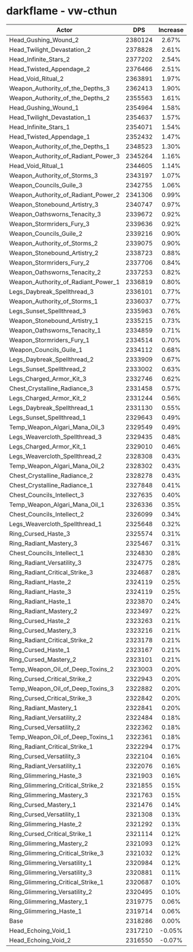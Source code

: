 # darkflame - vw-cthun
| Actor | DPS | Increase |
|---|:---:|:---:|
|Head_Gushing_Wound_2|2380124|2.67%|
|Head_Twilight_Devastation_2|2378828|2.61%|
|Head_Infinite_Stars_2|2377202|2.54%|
|Head_Twisted_Appendage_2|2376466|2.51%|
|Head_Void_Ritual_2|2363891|1.97%|
|Weapon_Authority_of_the_Depths_3|2362413|1.90%|
|Weapon_Authority_of_the_Depths_2|2355563|1.61%|
|Head_Gushing_Wound_1|2354964|1.58%|
|Head_Twilight_Devastation_1|2354637|1.57%|
|Head_Infinite_Stars_1|2354071|1.54%|
|Head_Twisted_Appendage_1|2352432|1.47%|
|Weapon_Authority_of_the_Depths_1|2348523|1.30%|
|Weapon_Authority_of_Radiant_Power_3|2345264|1.16%|
|Head_Void_Ritual_1|2344605|1.14%|
|Weapon_Authority_of_Storms_3|2343197|1.07%|
|Weapon_Councils_Guile_3|2342755|1.06%|
|Weapon_Authority_of_Radiant_Power_2|2341306|0.99%|
|Weapon_Stonebound_Artistry_3|2340747|0.97%|
|Weapon_Oathsworns_Tenacity_3|2339672|0.92%|
|Weapon_Stormriders_Fury_3|2339636|0.92%|
|Weapon_Councils_Guile_2|2339216|0.90%|
|Weapon_Authority_of_Storms_2|2339075|0.90%|
|Weapon_Stonebound_Artistry_2|2338723|0.88%|
|Weapon_Stormriders_Fury_2|2337706|0.84%|
|Weapon_Oathsworns_Tenacity_2|2337253|0.82%|
|Weapon_Authority_of_Radiant_Power_1|2336819|0.80%|
|Legs_Daybreak_Spellthread_3|2336101|0.77%|
|Weapon_Authority_of_Storms_1|2336037|0.77%|
|Legs_Sunset_Spellthread_3|2335963|0.76%|
|Weapon_Stonebound_Artistry_1|2335215|0.73%|
|Weapon_Oathsworns_Tenacity_1|2334859|0.71%|
|Weapon_Stormriders_Fury_1|2334514|0.70%|
|Weapon_Councils_Guile_1|2334112|0.68%|
|Legs_Daybreak_Spellthread_2|2333909|0.67%|
|Legs_Sunset_Spellthread_2|2333002|0.63%|
|Legs_Charged_Armor_Kit_3|2332746|0.62%|
|Chest_Crystalline_Radiance_3|2331458|0.57%|
|Legs_Charged_Armor_Kit_2|2331244|0.56%|
|Legs_Daybreak_Spellthread_1|2331130|0.55%|
|Legs_Sunset_Spellthread_1|2329643|0.49%|
|Temp_Weapon_Algari_Mana_Oil_3|2329549|0.49%|
|Legs_Weavercloth_Spellthread_3|2329435|0.48%|
|Legs_Charged_Armor_Kit_1|2329010|0.46%|
|Legs_Weavercloth_Spellthread_2|2328308|0.43%|
|Temp_Weapon_Algari_Mana_Oil_2|2328302|0.43%|
|Chest_Crystalline_Radiance_2|2328278|0.43%|
|Chest_Crystalline_Radiance_1|2327848|0.41%|
|Chest_Councils_Intellect_3|2327635|0.40%|
|Temp_Weapon_Algari_Mana_Oil_1|2326336|0.35%|
|Chest_Councils_Intellect_2|2326099|0.34%|
|Legs_Weavercloth_Spellthread_1|2325648|0.32%|
|Ring_Cursed_Haste_3|2325574|0.31%|
|Ring_Radiant_Mastery_3|2325467|0.31%|
|Chest_Councils_Intellect_1|2324830|0.28%|
|Ring_Radiant_Versatility_3|2324775|0.28%|
|Ring_Radiant_Critical_Strike_3|2324687|0.28%|
|Ring_Radiant_Haste_2|2324119|0.25%|
|Ring_Radiant_Haste_3|2324119|0.25%|
|Ring_Radiant_Haste_1|2323870|0.24%|
|Ring_Radiant_Mastery_2|2323497|0.22%|
|Ring_Cursed_Haste_2|2323263|0.21%|
|Ring_Cursed_Mastery_3|2323216|0.21%|
|Ring_Radiant_Critical_Strike_2|2323178|0.21%|
|Ring_Cursed_Haste_1|2323167|0.21%|
|Ring_Cursed_Mastery_2|2323101|0.21%|
|Temp_Weapon_Oil_of_Deep_Toxins_2|2323003|0.20%|
|Ring_Cursed_Critical_Strike_2|2322943|0.20%|
|Temp_Weapon_Oil_of_Deep_Toxins_3|2322882|0.20%|
|Ring_Cursed_Critical_Strike_3|2322842|0.20%|
|Ring_Radiant_Mastery_1|2322841|0.20%|
|Ring_Radiant_Versatility_2|2322484|0.18%|
|Ring_Cursed_Versatility_2|2322362|0.18%|
|Temp_Weapon_Oil_of_Deep_Toxins_1|2322361|0.18%|
|Ring_Radiant_Critical_Strike_1|2322294|0.17%|
|Ring_Cursed_Versatility_3|2322104|0.16%|
|Ring_Radiant_Versatility_1|2322076|0.16%|
|Ring_Glimmering_Haste_3|2321903|0.16%|
|Ring_Glimmering_Critical_Strike_2|2321855|0.15%|
|Ring_Glimmering_Mastery_3|2321763|0.15%|
|Ring_Cursed_Mastery_1|2321476|0.14%|
|Ring_Cursed_Versatility_1|2321308|0.13%|
|Ring_Glimmering_Haste_2|2321292|0.13%|
|Ring_Cursed_Critical_Strike_1|2321114|0.12%|
|Ring_Glimmering_Mastery_2|2321093|0.12%|
|Ring_Glimmering_Critical_Strike_3|2321032|0.12%|
|Ring_Glimmering_Versatility_1|2320984|0.12%|
|Ring_Glimmering_Versatility_3|2320881|0.11%|
|Ring_Glimmering_Critical_Strike_1|2320687|0.10%|
|Ring_Glimmering_Versatility_2|2320495|0.10%|
|Ring_Glimmering_Mastery_1|2319775|0.06%|
|Ring_Glimmering_Haste_1|2319714|0.06%|
|Base|2318286|0.00%|
|Head_Echoing_Void_1|2317210|-0.05%|
|Head_Echoing_Void_2|2316550|-0.07%|
